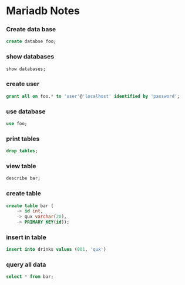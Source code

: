 # Mariadb Notes

### Create data base

```sql
create databse foo;
```
### show databases
```sql
show databases;
```

### create user
```sql
grant all on foo.* to 'user'@'localhost' identified by 'password';
```

### use database

```sql
use foo;
```

### print tables 

```sql
drop tables;
```

### view table 

```sql
describe bar;
```
### create table

```sql
create table bar (
    -> id int,
    -> qux varchar(20),
    -> PRIMARY KEY(id));
```

### insert in table 

```sql
insert into drinks values (001, 'qux')
```

### query all data 

```sql
select * from bar;
```





